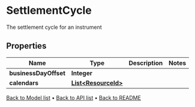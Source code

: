 

# SettlementCycle

The settlement cycle for an instrument

## Properties

| Name | Type | Description | Notes |
|------------ | ------------- | ------------- | -------------|
|**businessDayOffset** | **Integer** |  |  |
|**calendars** | [**List&lt;ResourceId&gt;**](ResourceId.md) |  |  |



[Back to Model list](../README.md#documentation-for-models) &#8226; [Back to API list](../README.md#documentation-for-api-endpoints) &#8226; [Back to README](../README.md)


